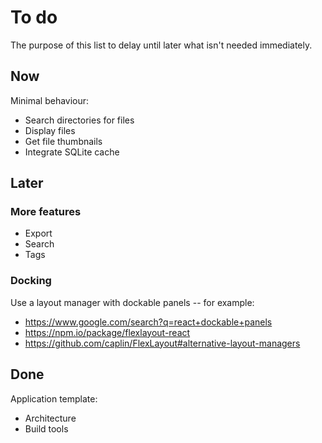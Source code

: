 # To do

The purpose of this list to delay until later what isn't needed immediately.

## Now

Minimal behaviour:

- Search directories for files
- Display files
- Get file thumbnails
- Integrate SQLite cache

## Later

### More features

- Export
- Search
- Tags

### Docking

Use a layout manager with dockable panels -- for example:

- https://www.google.com/search?q=react+dockable+panels
- https://npm.io/package/flexlayout-react
- https://github.com/caplin/FlexLayout#alternative-layout-managers

## Done

Application template:

- Architecture
- Build tools
